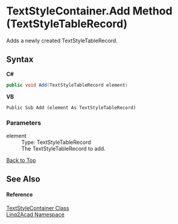 # TextStyleContainer.Add Method (TextStyleTableRecord)
 

Adds a newly created TextStyleTableRecord.

## Syntax

**C#**<br />
``` C#
public void Add(TextStyleTableRecord element)
```

**VB**<br />
``` VB
Public Sub Add (element As TextStyleTableRecord)
```


### Parameters
<dl><dt>element</dt><dd>Type: TextStyleTableRecord<br />The TextStyleTableRecord to add.</dd></dl>
<a href="#TextStyleContainerAdd-Method-TextStyleTableRecord">Back to Top</a>

## See Also


#### Reference
<a href="T_Linq2Acad_TextStyleContainer.md#TextStyleContainer-Class">TextStyleContainer Class</a><br /><a href="N_Linq2Acad.md#Linq2Acad-Namespace">Linq2Acad Namespace</a><br />
